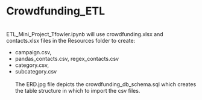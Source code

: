 # Crowdfunding_ETL
<br>
ETL_Mini_Project_Tfowler.ipynb will use crowdfunding.xlsx and contacts.xlsx files in the Resources folder to create:
<ul><li>campaign.csv,</li> 
<li>pandas_contacts.csv, regex_contacts.csv</li>
<li>category.csv,</li>
<li>subcategory.csv</li>
<br>
The ERD.jpg file depicts the crowdfunding_db_schema.sql which creates the table structure in which to import the csv files.
